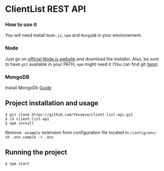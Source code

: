 # ClientList REST API

### How to use it

You will need install `Node.js`, `npm` and `MongoDB`  in your environement.

### Node

  Just go on [official Node.js website](https://nodejs.org/) and download the installer.
Also, be sure to have `git` available in your PATH, `npm` might need it (You can find git [here](https://git-scm.com/)).


### MongoDB

 Install MongoDb [Guide](https://docs.mongodb.com/manual/administration/install-community/)

## Project installation and usage

    $ git clone https://github.com/Yevaeva/client-list-api.git
    $ cd client-list-api
    $ npm install

Remove `.example` extension from configuration file located in `/config/env/`
    ```sh
    .env.sample -> .env
    ```

## Running the project

    $ npm start
